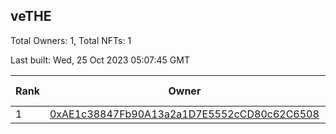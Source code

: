 ## veTHE

Total Owners: 1, Total NFTs: 1

Last built: Wed, 25 Oct 2023 05:07:45 GMT

| Rank | Owner | Voting Power | Influence | NFTs Id |
| --- | --- | --- | --- | --- |
  | 1 | [0xAE1c38847Fb90A13a2a1D7E5552cCD80c62C6508](https://debank.com/profile/0xAE1c38847Fb90A13a2a1D7E5552cCD80c62C6508?chain=bsc) | 2,704,477.789 | 3.39716% | 1 |